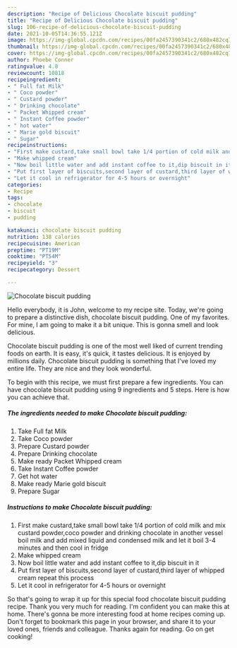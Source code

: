 ```yaml
---
description: "Recipe of Delicious Chocolate biscuit pudding"
title: "Recipe of Delicious Chocolate biscuit pudding"
slug: 106-recipe-of-delicious-chocolate-biscuit-pudding
date: 2021-10-05T14:36:55.121Z
image: https://img-global.cpcdn.com/recipes/00fa2457390341c2/680x482cq70/chocolate-biscuit-pudding-recipe-main-photo.jpg
thumbnail: https://img-global.cpcdn.com/recipes/00fa2457390341c2/680x482cq70/chocolate-biscuit-pudding-recipe-main-photo.jpg
cover: https://img-global.cpcdn.com/recipes/00fa2457390341c2/680x482cq70/chocolate-biscuit-pudding-recipe-main-photo.jpg
author: Phoebe Conner
ratingvalue: 4.8
reviewcount: 10818
recipeingredient:
- " Full fat Milk"
- " Coco powder"
- " Custard powder"
- " Drinking chocolate"
- " Packet Whipped cream"
- " Instant Coffee powder"
- " hot water"
- " Marie gold biscuit"
- " Sugar"
recipeinstructions:
- "First make custard,take small bowl take 1/4 portion of cold milk and mix custard powder,coco powder and drinking chocolate in another vessel boil milk and add mixed liquid and condensed milk and let it boil 3-4 minutes and then cool in fridge"
- "Make whipped cream"
- "Now boil little water and add instant coffee to it,dip biscuit in it"
- "Put first layer of biscuits,second layer of custard,third layer of whipped cream repeat this process"
- "Let it cool in refrigerator for 4-5 hours or overnight"
categories:
- Recipe
tags:
- chocolate
- biscuit
- pudding

katakunci: chocolate biscuit pudding 
nutrition: 138 calories
recipecuisine: American
preptime: "PT19M"
cooktime: "PT54M"
recipeyield: "3"
recipecategory: Dessert

---
```



![Chocolate biscuit pudding](https://img-global.cpcdn.com/recipes/00fa2457390341c2/680x482cq70/chocolate-biscuit-pudding-recipe-main-photo.jpg)

Hello everybody, it is John, welcome to my recipe site. Today, we're going to prepare a distinctive dish, chocolate biscuit pudding. One of my favorites. For mine, I am going to make it a bit unique. This is gonna smell and look delicious.



Chocolate biscuit pudding is one of the most well liked of current trending foods on earth. It is easy, it's quick, it tastes delicious. It is enjoyed by millions daily. Chocolate biscuit pudding is something that I've loved my entire life. They are nice and they look wonderful.


To begin with this recipe, we must first prepare a few ingredients. You can have chocolate biscuit pudding using 9 ingredients and 5 steps. Here is how you can achieve that.

<!--inarticleads1-->

##### The ingredients needed to make Chocolate biscuit pudding:

1. Take  Full fat Milk
1. Take  Coco powder
1. Prepare  Custard powder
1. Prepare  Drinking chocolate
1. Make ready  Packet Whipped cream
1. Take  Instant Coffee powder
1. Get  hot water
1. Make ready  Marie gold biscuit
1. Prepare  Sugar




<!--inarticleads2-->

##### Instructions to make Chocolate biscuit pudding:

1. First make custard,take small bowl take 1/4 portion of cold milk and mix custard powder,coco powder and drinking chocolate in another vessel boil milk and add mixed liquid and condensed milk and let it boil 3-4 minutes and then cool in fridge
1. Make whipped cream
1. Now boil little water and add instant coffee to it,dip biscuit in it
1. Put first layer of biscuits,second layer of custard,third layer of whipped cream repeat this process
1. Let it cool in refrigerator for 4-5 hours or overnight




So that's going to wrap it up for this special food chocolate biscuit pudding recipe. Thank you very much for reading. I'm confident you can make this at home. There's gonna be more interesting food at home recipes coming up. Don't forget to bookmark this page in your browser, and share it to your loved ones, friends and colleague. Thanks again for reading. Go on get cooking!
